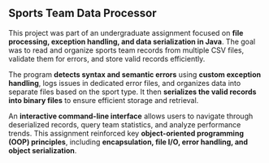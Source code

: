 ## Sports Team Data Processor

This project was part of an undergraduate assignment focused on **file processing, exception handling, and data serialization in Java**. The goal was to read and organize sports team records from multiple CSV files, validate them for errors, and store valid records efficiently.

The program **detects syntax and semantic errors** using **custom exception handling**, logs issues in dedicated error files, and organizes data into separate files based on the sport type. It then **serializes the valid records into binary files** to ensure efficient storage and retrieval.

An **interactive command-line interface** allows users to navigate through deserialized records, query team statistics, and analyze performance trends. This assignment reinforced key **object-oriented programming (OOP) principles**, including **encapsulation, file I/O, error handling, and object serialization**.

